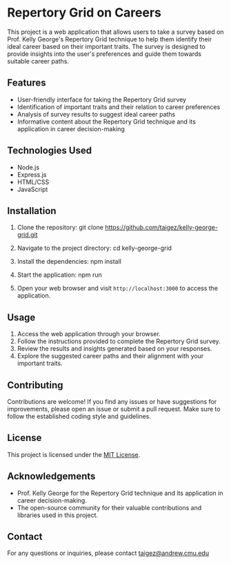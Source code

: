 # Repertory Grid on Careers

This project is a web application that allows users to take a survey based on Prof. Kelly George's Repertory Grid technique to help them identify their ideal career based on their important traits. The survey is designed to provide insights into the user's preferences and guide them towards suitable career paths.

## Features

- User-friendly interface for taking the Repertory Grid survey
- Identification of important traits and their relation to career preferences
- Analysis of survey results to suggest ideal career paths
- Informative content about the Repertory Grid technique and its application in career decision-making

## Technologies Used

- Node.js
- Express.js
- HTML/CSS
- JavaScript

## Installation

1. Clone the repository:
git clone https://github.com/taigez/kelly-george-grid.git

2. Navigate to the project directory:
cd kelly-george-grid

3. Install the dependencies:
npm install

4. Start the application:
npm run

6. Open your web browser and visit `http://localhost:3000` to access the application.

## Usage

1. Access the web application through your browser.
2. Follow the instructions provided to complete the Repertory Grid survey.
3. Review the results and insights generated based on your responses.
4. Explore the suggested career paths and their alignment with your important traits.

## Contributing

Contributions are welcome! If you find any issues or have suggestions for improvements, please open an issue or submit a pull request. Make sure to follow the established coding style and guidelines.

## License

This project is licensed under the [MIT License](LICENSE).

## Acknowledgements

- Prof. Kelly George for the Repertory Grid technique and its application in career decision-making.
- The open-source community for their valuable contributions and libraries used in this project.

## Contact

For any questions or inquiries, please contact taigez@andrew.cmu.edu
